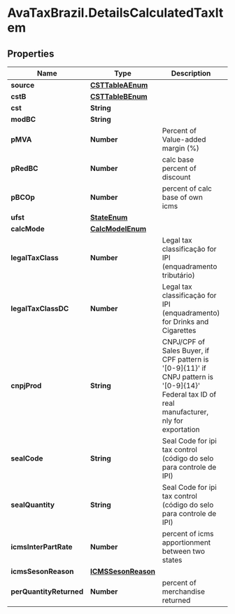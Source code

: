 # AvaTaxBrazil.DetailsCalculatedTaxItem

## Properties
Name | Type | Description | Notes
------------ | ------------- | ------------- | -------------
**source** | [**CSTTableAEnum**](CSTTableAEnum.md) |  | [optional] 
**cstB** | [**CSTTableBEnum**](CSTTableBEnum.md) |  | [optional] 
**cst** | **String** |  | [optional] 
**modBC** | **String** |  | [optional] 
**pMVA** | **Number** | Percent of Value-added margin (%) | [optional] 
**pRedBC** | **Number** | calc base percent of discount | [optional] 
**pBCOp** | **Number** | percent of calc base of own icms | [optional] 
**ufst** | [**StateEnum**](StateEnum.md) |  | [optional] 
**calcMode** | [**CalcModelEnum**](CalcModelEnum.md) |  | [optional] 
**legalTaxClass** | **Number** | Legal tax classificação for IPI (enquadramento tributário) | [optional] 
**legalTaxClassDC** | **Number** | Legal tax classificação for IPI (enquadramento) for Drinks and Cigarettes | [optional] 
**cnpjProd** | **String** | CNPJ/CPF of Sales Buyer, if CPF pattern is &#39;[0-9]{11}&#39; if CNPJ pattern is &#39;[0-9]{14}&#39; Federal tax ID of real manufacturer, nly for exportation  | [optional] 
**sealCode** | **String** | Seal Code for ipi tax control (código do selo para controle de IPI) | [optional] 
**sealQuantity** | **String** | Seal Code for ipi tax control (código do selo para controle de IPI) | [optional] 
**icmsInterPartRate** | **Number** | percent of icms apportionment between two states | [optional] 
**icmsSesonReason** | [**ICMSSesonReason**](ICMSSesonReason.md) |  | [optional] 
**perQuantityReturned** | **Number** | percent of merchandise returned | [optional] 


